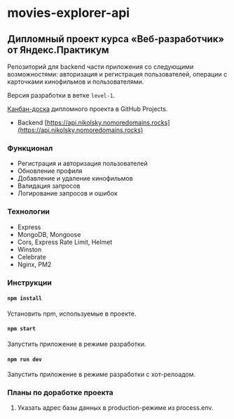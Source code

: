 # movies-explorer-api

## Дипломный проект курса «Веб‑разработчик» от Яндекс.Практикум

Репозиторий для backend части приложения со следующими возможностями: авторизация и регистрация пользователей, операции с карточками кинофильмов и пользователями.

Версия разработки в ветке `level-1`.

[Канбан-доска](https://github.com/users/Nikolskii/projects/4/) дипломного проекта в GitHub Projects.

- Backend [https://api.nikolsky.nomoredomains.rocks](https://api.nikolsky.nomoredomains.rocks)

### Функционал

- Регистрация и авторизация пользователей
- Обновление профиля
- Добавление и удаление кинофильмов
- Валидация запросов
- Логирование запросов и ошибок

### Технологии

- Express
- MongoDB, Mongoose
- Cors, Express Rate Limit, Helmet
- Winston
- Celebrate
- Nginx, PM2

### Инструкции

#### `npm install`
Установить npm, используемые в проекте.

#### `npm start`
Запустить приложение в режиме разработки.

#### `npm run dev`
Запустить приложение в режиме разработки с хот-релоадом.

### Планы по доработке проекта

1. Указать адрес базы данных в production-режиме из process.env.
